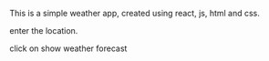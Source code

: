 This is a simple weather app, created using react, js, html and css.

enter the location.

click on show weather forecast
